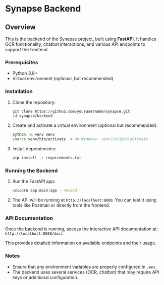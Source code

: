 # Synapse Backend

## Overview
This is the backend of the Synapse project, built using **FastAPI**. It handles OCR functionality, chatbot interactions, and various API endpoints to support the frontend.

### Prerequisites
- Python 3.8+
- Virtual environment (optional, but recommended)

### Installation
1. Clone the repository:
    ```bash
    git clone https://github.com/yourusername/synapse.git
    cd synapse/backend
    ```

2. Create and activate a virtual environment (optional but recommended):
    ```bash
    python -m venv venv
    source venv/bin/activate  # On Windows: venv\Scripts\activate
    ```

3. Install dependencies:
    ```bash
    pip install -r requirements.txt
    ```

### Running the Backend
1. Run the FastAPI app:
    ```bash
    uvicorn app.main:app --reload
    ```

2. The API will be running at `http://localhost:8000`. You can test it using tools like Postman or directly from the frontend.

### API Documentation
Once the backend is running, access the interactive API documentation at: `http://localhost:8000/docs`

This provides detailed information on available endpoints and their usage.

### Notes
- Ensure that any environment variables are properly configured in `.env`.
- The backend uses several services (OCR, chatbot) that may require API keys or additional configuration.


